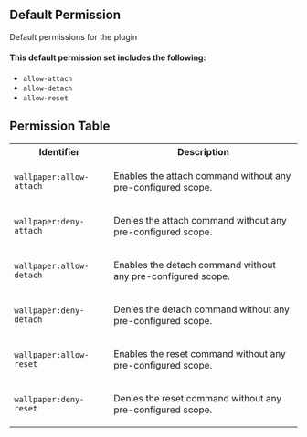 ## Default Permission

Default permissions for the plugin

#### This default permission set includes the following:

- `allow-attach`
- `allow-detach`
- `allow-reset`

## Permission Table

<table>
<tr>
<th>Identifier</th>
<th>Description</th>
</tr>


<tr>
<td>

`wallpaper:allow-attach`

</td>
<td>

Enables the attach command without any pre-configured scope.

</td>
</tr>

<tr>
<td>

`wallpaper:deny-attach`

</td>
<td>

Denies the attach command without any pre-configured scope.

</td>
</tr>

<tr>
<td>

`wallpaper:allow-detach`

</td>
<td>

Enables the detach command without any pre-configured scope.

</td>
</tr>

<tr>
<td>

`wallpaper:deny-detach`

</td>
<td>

Denies the detach command without any pre-configured scope.

</td>
</tr>

<tr>
<td>

`wallpaper:allow-reset`

</td>
<td>

Enables the reset command without any pre-configured scope.

</td>
</tr>

<tr>
<td>

`wallpaper:deny-reset`

</td>
<td>

Denies the reset command without any pre-configured scope.

</td>
</tr>
</table>
